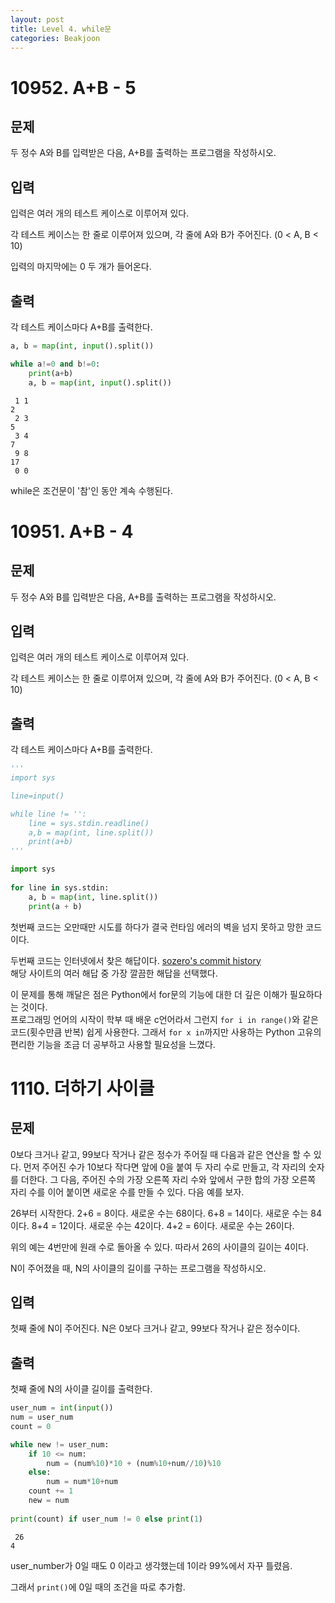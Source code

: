 ```yaml
---
layout: post
title: Level 4. while문
categories: Beakjoon
---
```


# 10952. A+B - 5

## 문제
두 정수 A와 B를 입력받은 다음, A+B를 출력하는 프로그램을 작성하시오.

## 입력
입력은 여러 개의 테스트 케이스로 이루어져 있다.

각 테스트 케이스는 한 줄로 이루어져 있으며, 각 줄에 A와 B가 주어진다. (0 < A, B < 10)

입력의 마지막에는 0 두 개가 들어온다.

## 출력
각 테스트 케이스마다 A+B를 출력한다.

```python
a, b = map(int, input().split())

while a!=0 and b!=0:
    print(a+b)
    a, b = map(int, input().split())
```

```
 1 1
2
 2 3
5
 3 4
7
 9 8
17
 0 0
```

while은 조건문이 '참'인 동안 계속 수행된다.







# 10951. A+B - 4

## 문제
두 정수 A와 B를 입력받은 다음, A+B를 출력하는 프로그램을 작성하시오.

## 입력
입력은 여러 개의 테스트 케이스로 이루어져 있다.

각 테스트 케이스는 한 줄로 이루어져 있으며, 각 줄에 A와 B가 주어진다. (0 < A, B < 10)

## 출력
각 테스트 케이스마다 A+B를 출력한다.

```python
'''
import sys

line=input()

while line != '':
    line = sys.stdin.readline()
    a,b = map(int, line.split())
    print(a+b)
'''
```

```python
import sys
 
for line in sys.stdin:
    a, b = map(int, line.split())
    print(a + b)
```

첫번째 코드는 오만때만 시도를 하다가 결국 런타임 에러의 벽을 넘지 못하고 망한 코드이다.

두번째 코드는 인터넷에서 찾은 해답이다. [sozero's commit history](https://sozerodev.tistory.com/30)  
해당 사이트의 여러 해답 중 가장 깔끔한 해답을 선택했다.

이 문제를 통해 깨달은 점은 Python에서 for문의 기능에 대한 더 깊은 이해가 필요하다는 것이다.  
프로그래밍 언어의 시작이 학부 때 배운 c언어라서 그런지 `for i in range()`와 같은 코드(횟수만큼 반복) 쉽게 사용한다. 그래서 `for x in`까지만 사용하는 Python 고유의 편리한 기능을 조금 더 공부하고 사용할 필요성을 느꼈다.







# 1110. 더하기 사이클

## 문제
0보다 크거나 같고, 99보다 작거나 같은 정수가 주어질 때 다음과 같은 연산을 할 수 있다. 먼저 주어진 수가 10보다 작다면 앞에 0을 붙여 두 자리 수로 만들고, 각 자리의 숫자를 더한다. 그 다음, 주어진 수의 가장 오른쪽 자리 수와 앞에서 구한 합의 가장 오른쪽 자리 수를 이어 붙이면 새로운 수를 만들 수 있다. 다음 예를 보자.

26부터 시작한다. 2+6 = 8이다. 새로운 수는 68이다. 6+8 = 14이다. 새로운 수는 84이다. 8+4 = 12이다. 새로운 수는 42이다. 4+2 = 6이다. 새로운 수는 26이다.

위의 예는 4번만에 원래 수로 돌아올 수 있다. 따라서 26의 사이클의 길이는 4이다.

N이 주어졌을 때, N의 사이클의 길이를 구하는 프로그램을 작성하시오.

## 입력
첫째 줄에 N이 주어진다. N은 0보다 크거나 같고, 99보다 작거나 같은 정수이다.

## 출력
첫째 줄에 N의 사이클 길이를 출력한다.

```python
user_num = int(input())
num = user_num
count = 0

while new != user_num:
    if 10 <= num:
        num = (num%10)*10 + (num%10+num//10)%10
    else:
        num = num*10+num
    count += 1
    new = num
    
print(count) if user_num != 0 else print(1)
```

```
 26
4
```

user_number가 0일 때도 0 이라고 생각했는데 1이라 99%에서 자꾸 틀렸음.

그래서 `print()`에 0일 때의 조건을 따로 추가함.


